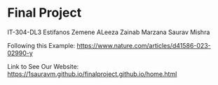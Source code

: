 # Final Project
IT-304-DL3
Estifanos Zemene
ALeeza Zainab
Marzana
Saurav Mishra

Following this Example:
https://www.nature.com/articles/d41586-023-02990-y 


Link to See Our Website: 
https://1sauravm.github.io/finalproject.github.io/home.html

